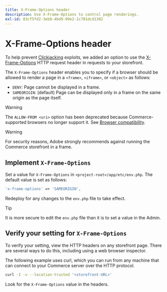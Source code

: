 ```yaml
---
title: X-Frame-Options header
description: Use X-Frame-Options to control page renderings.
exl-id: 83cf5fd2-3eb8-4bd9-99e2-1c701dcd1382
---
```

# X-Frame-Options header

To help prevent [Clickjacking](https://owasp.org/www-community/attacks/Clickjacking) exploits, we added an option to use the [X-Frame-Options](https://datatracker.ietf.org/doc/html/rfc7034) HTTP request header in requests to your storefront.

The `X-Frame-Options` header enables you to specify if a browser should be allowed to render a page in a `<frame>`, `<iframe>`, or `<object>` as follows:

- `DENY`: Page cannot be displayed in a frame.
- `SAMEORIGIN`: (default) Page can be displayed only in a frame on the same origin as the page itself.

>[!WARNING]
>
>The `ALLOW-FROM <uri>` option has been deprecated because Commerce-supported browsers no longer support it. See [Browser compatibility](https://developer.mozilla.org/en-US/docs/Web/HTTP/Headers/X-Frame-Options#browser_compatibility).

>[!WARNING]
>
>For security reasons, Adobe strongly recommends against running the Commerce storefront in a frame.

## Implement `X-Frame-Options`

Set a value for `X-Frame-Options` in `<project-root>/app/etc/env.php`. The default value is set as follows:

```php
'x-frame-options' => 'SAMEORIGIN',
```

Redeploy for any changes to the `env.php` file to take effect.

>[!TIP]
>
>It is more secure to edit the `env.php` file than it is to set a value in the Admin.

## Verify your setting for `X-Frame-Options`

To verify your setting, view the HTTP headers on any storefront page. There are several ways to do this, including using a web browser inspector.

The following example uses curl, which you can run from any machine that can connect to your Commerce server over the HTTP protocol.

```bash
curl -I -v --location-trusted '<storefront-URL>'
```

Look for the `X-Frame-Options` value in the headers.
